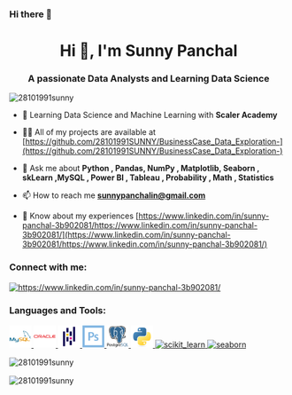 ### Hi there 👋

<h1 align="center">Hi 👋, I'm Sunny Panchal</h1>
<h3 align="center">A passionate Data Analysts and Learning Data Science</h3>

<p align="left"> <img src="https://komarev.com/ghpvc/?username=28101991sunny&label=Profile%20views&color=0e75b6&style=flat" alt="28101991sunny" /> </p>

- 🌱 Learning Data Science and Machine Learning with  **Scaler Academy**

- 👨‍💻 All of my projects are available at [https://github.com/28101991SUNNY/BusinessCase_Data_Exploration-](https://github.com/28101991SUNNY/BusinessCase_Data_Exploration-)

- 💬 Ask me about **Python , Pandas, NumPy , Matplotlib, Seaborn , skLearn ,MySQL , Power BI , Tableau , Probability , Math , Statistics**

- 📫 How to reach me **sunnypanchalin@gmail.com**

- 📄 Know about my experiences [https://www.linkedin.com/in/sunny-panchal-3b902081/https://www.linkedin.com/in/sunny-panchal-3b902081/](https://www.linkedin.com/in/sunny-panchal-3b902081/https://www.linkedin.com/in/sunny-panchal-3b902081/)

<h3 align="left">Connect with me:</h3>
<p align="left">
<a href="https://linkedin.com/in/https://www.linkedin.com/in/sunny-panchal-3b902081/" target="blank"><img align="center" src="https://raw.githubusercontent.com/rahuldkjain/github-profile-readme-generator/master/src/images/icons/Social/linked-in-alt.svg" alt="https://www.linkedin.com/in/sunny-panchal-3b902081/" height="30" width="40" /></a>
</p>

<h3 align="left">Languages and Tools:</h3>
<p align="left"> <a href="https://www.mysql.com/" target="_blank" rel="noreferrer"> <img src="https://raw.githubusercontent.com/devicons/devicon/master/icons/mysql/mysql-original-wordmark.svg" alt="mysql" width="40" height="40"/> </a> <a href="https://www.oracle.com/" target="_blank" rel="noreferrer"> <img src="https://raw.githubusercontent.com/devicons/devicon/master/icons/oracle/oracle-original.svg" alt="oracle" width="40" height="40"/> </a> <a href="https://pandas.pydata.org/" target="_blank" rel="noreferrer"> <img src="https://raw.githubusercontent.com/devicons/devicon/2ae2a900d2f041da66e950e4d48052658d850630/icons/pandas/pandas-original.svg" alt="pandas" width="40" height="40"/> </a> <a href="https://www.photoshop.com/en" target="_blank" rel="noreferrer"> <img src="https://raw.githubusercontent.com/devicons/devicon/master/icons/photoshop/photoshop-line.svg" alt="photoshop" width="40" height="40"/> </a> <a href="https://www.postgresql.org" target="_blank" rel="noreferrer"> <img src="https://raw.githubusercontent.com/devicons/devicon/master/icons/postgresql/postgresql-original-wordmark.svg" alt="postgresql" width="40" height="40"/> </a> <a href="https://www.python.org" target="_blank" rel="noreferrer"> <img src="https://raw.githubusercontent.com/devicons/devicon/master/icons/python/python-original.svg" alt="python" width="40" height="40"/> </a> <a href="https://scikit-learn.org/" target="_blank" rel="noreferrer"> <img src="https://upload.wikimedia.org/wikipedia/commons/0/05/Scikit_learn_logo_small.svg" alt="scikit_learn" width="40" height="40"/> </a> <a href="https://seaborn.pydata.org/" target="_blank" rel="noreferrer"> <img src="https://seaborn.pydata.org/_images/logo-mark-lightbg.svg" alt="seaborn" width="40" height="40"/> </a> </p>

<p><img align="center" src="https://github-readme-stats.vercel.app/api/top-langs?username=28101991sunny&show_icons=true&locale=en&layout=compact" alt="28101991sunny" /></p>

<p><img align="center" src="https://github-readme-streak-stats.herokuapp.com/?user=28101991sunny&" alt="28101991sunny" /></p>

